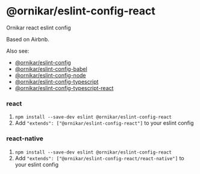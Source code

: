 # @ornikar/eslint-config-react

Ornikar react eslint config

Based on Airbnb.

Also see:

- [@ornikar/eslint-config](https://github.com/ornikar/shared-configs/tree/master/%40ornikar/eslint-config)
- [@ornikar/eslint-config-babel](https://github.com/ornikar/shared-configs/tree/master/%40ornikar/eslint-config-babel)
- [@ornikar/eslint-config-node](https://github.com/ornikar/shared-configs/tree/master/%40ornikar/eslint-config-node)
- [@ornikar/eslint-config-typescript](https://github.com/ornikar/shared-configs/tree/master/%40ornikar/eslint-config-typescript)
- [@ornikar/eslint-config-typescript-react](https://github.com/ornikar/shared-configs/tree/master/%40ornikar/eslint-config-typescript-react)

### react

1. `npm install --save-dev eslint @ornikar/eslint-config-react`
2. Add `"extends": ["@ornikar/eslint-config-react"]` to your eslint config

### react-native

1. `npm install --save-dev eslint @ornikar/eslint-config-react`
2. Add `"extends": ["@ornikar/eslint-config-react/react-native"]` to your eslint config
